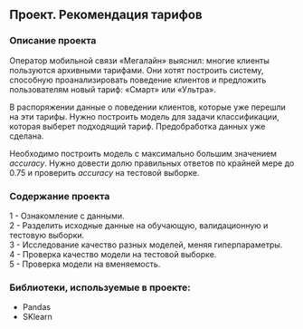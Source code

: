 ## Проект. Рекомендация тарифов
### Описание проекта
Оператор мобильной связи «Мегалайн» выяснил: многие клиенты пользуются архивными тарифами. Они хотят построить систему, способную проанализировать поведение клиентов и предложить пользователям новый тариф: «Смарт» или «Ультра».

В распоряжении данные о поведении клиентов, которые уже перешли на эти тарифы. Нужно построить модель для задачи классификации, которая выберет подходящий тариф. Предобработка данных уже сделана.

Необходимо построить модель с максимально большим значением *accuracy*. Нужно довести долю правильных ответов по крайней мере до 0.75 и проверить *accuracy* на тестовой выборке.

### Содержание проекта
1 - Ознакомление с данными.  
2 - Разделить исходные данные на обучающую, валидационную и тестовую выборки.  
3 - Исследование качество разных моделей, меняя гиперпараметры.  
4 - Проверка качество модели на тестовой выборке.  
5 - Проверка модели на вменяемость.  

### Библиотеки, используемые в проекте:
- Pandas
- SKlearn

